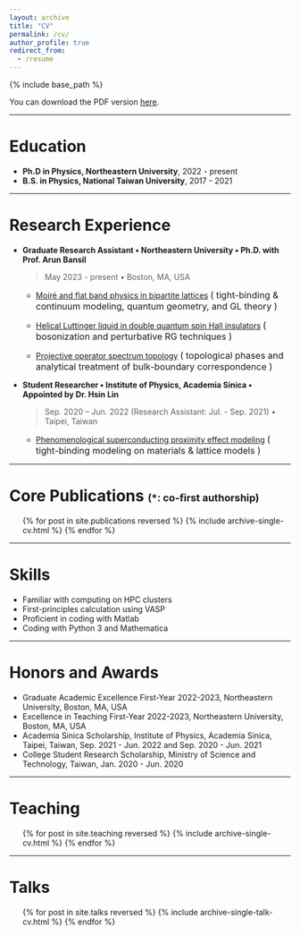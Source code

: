 ```yaml
---
layout: archive
title: "CV"
permalink: /cv/
author_profile: true
redirect_from:
  - /resume
---
```


{% include base_path %}

You can download the PDF version [here](https://www.cake.me/s--ox76a_6PQlUoRqZU7VIQjw--/lengentyh).

<hr>

Education
======
* __Ph.D in Physics, Northeastern University__, 2022 - present
* __B.S. in Physics, National Taiwan University__, 2017 - 2021

<hr>

Research Experience
======
* __Graduate Research Assistant • Northeastern University • Ph.D. with Prof. Arun Bansil__
   > May 2023 - present • Boston, MA, USA
  
  * <ins>Moiré and flat band physics in bipartite lattices</ins> <font size="3"> ( tight-binding & continuum modeling, quantum geometry, and GL theory ) </font>

  * <ins>Helical Luttinger liquid in double quantum spin Hall insulators</ins> <font size="3"> ( bosonization and perturbative RG techniques ) </font>

  * <ins>Projective operator spectrum topology</ins> <font size="3"> ( topological phases and analytical treatment of bulk-boundary correspondence ) </font>

* __Student Researcher • Institute of Physics, Academia Sinica • Appointed by Dr. Hsin Lin__
  > Sep. 2020 – Jun. 2022  (Research Assistant: Jul. - Sep. 2021) • Taipei, Taiwan
  
  * <ins>Phenomenological superconducting proximity effect modeling</ins> <font size="3"> ( tight-binding modeling on materials & lattice models ) </font>

<hr>

Core Publications <font size="4"> (*: co-first authorship) </font>
======
  <ul>{% for post in site.publications reversed %}
    {% include archive-single-cv.html %}
  {% endfor %}</ul>

<hr>

Skills
======
* Familiar with computing on HPC clusters
* First-principles calculation using VASP
* Proficient in coding with Matlab
* Coding with Python 3 and Mathematica

<hr>

Honors and Awards
======
* Graduate Academic Excellence First-Year 2022-2023, Northeastern University, Boston, MA, USA
* Excellence in Teaching First-Year 2022-2023, Northeastern University, Boston, MA, USA
* Academia Sinica Scholarship, Institute of Physics, Academia Sinica, Taipei, Taiwan, Sep. 2021 - Jun. 2022 and Sep. 2020 - Jun. 2021 
* College Student Research Scholarship, Ministry of Science and Technology, Taiwan, Jan. 2020 - Jun. 2020

<hr>

Teaching
======
  <ul>{% for post in site.teaching reversed %}
    {% include archive-single-cv.html %}
  {% endfor %}</ul>

<hr>
  
Talks
======
  <ul>{% for post in site.talks reversed %}
    {% include archive-single-talk-cv.html  %}
  {% endfor %}</ul>
  

